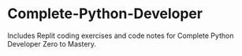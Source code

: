 # Complete-Python-Developer

Includes Replit coding exercises and code notes for Complete Python Developer Zero to Mastery.

